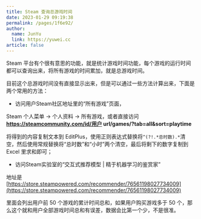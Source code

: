 ```yaml
---
title: Steam 查询总游戏时间
date: 2023-01-29 09:19:38
permalink: /pages/1f6e92/
author: 
  name: JunYu
  link: https://yuwei.cc
article: false
---
```

Steam 平台有个很有意思的功能，就是统计游戏时间功能，每个游戏的运行时间都可以查询出来，将所有游戏的时间累加，就是总游戏时间。

目前这个总游戏时间没有直接显示出来，但是可以通过一些方法计算出来，下面是两个常用的方法：

- 访问用户Steam社区地址里的“所有游戏”页面，
 
Steam 个人菜单 -> 个人资料 -> 所有游戏，或者直接访问 **https://steamcommunity.com/id/用户 url/games/?tab=all&sort=playtime**

将得到的内容复制文本到 EditPlus，使用正则表达式替换将`^(?!.*总时数).*`清空，然后使用常规替换将“总时数”和“小时”两个清空，最后将剩下的数字复制到 Excel 里求和即可；

- 访问Steam实验室的“交互式推荐模型 | 精于机器学习的鉴赏家”

地址是 [https://store.steampowered.com/recommender/76561198027734009](https://store.steampowered.com/recommender/76561198027734009)

里面会列出用户前 50 个游戏的累计时间总和，如果用户购买游戏多于 50 个，那么这个就和用户全部游戏时间总和有误差，数据会比第一个少，不是很准。